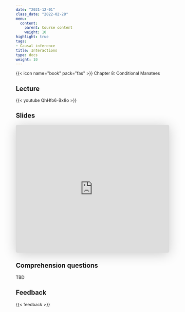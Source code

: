 ```yaml
---
date: "2021-12-01"
class_date: "2022-02-28"
menu:
  content:
    parent: Course content
    weight: 10
highlight: true
tags:
- Causal inference
title: Interactions
type: docs
weight: 10
---
```


{{< icon name="book" pack="fas" >}} Chapter 8: Conditional Manatees

<!--more-->

## Lecture

{{< youtube QhHfo6-Bx8o >}}

## Slides

<iframe class="speakerdeck-iframe" frameborder="0" src="https://speakerdeck.com/player/d4e9b8ae775c4968b4dab1b44fea4c75" title="L09 Statistical Rethinking Winter 2019" allowfullscreen="true" mozallowfullscreen="true" webkitallowfullscreen="true" style="border: 0px; background: padding-box padding-box rgba(0, 0, 0, 0.1); margin: 0px; padding: 0px; border-radius: 6px; box-shadow: rgba(0, 0, 0, 0.2) 0px 5px 40px; width: 100%; height: 420px;" data-ratio="1.3333333333333333"></iframe>


## Comprehension questions

TBD

## Feedback

{{< feedback >}}
